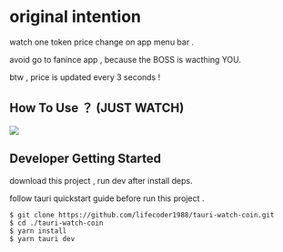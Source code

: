 # original intention

watch one token price change on app menu bar .

avoid go to fanince app , because the BOSS is wacthing YOU.

btw , price is updated every 3 seconds !

## How To Use ？ (JUST WATCH)

[![](https://i.ytimg.com/vi/MpTIEvQGSZU/hqdefault.jpg)](https://www.youtube.com/watch?v=MpTIEvQGSZU)

## Developer Getting Started

download this project , run dev after install deps.

follow tauri quickstart guide before run this project .

```
$ git clone https://github.com/lifecoder1988/tauri-watch-coin.git
$ cd ./tauri-watch-coin
$ yarn install
$ yarn tauri dev

```
